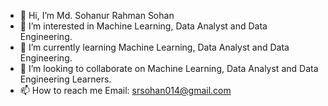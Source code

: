 - 👋 Hi, I’m Md. Sohanur Rahman Sohan
- 👀 I’m interested in Machine Learning, Data Analyst and Data Engineering.
- 🌱 I’m currently learning Machine Learning, Data Analyst and Data Engineering.
- 💞️ I’m looking to collaborate on Machine Learning, Data Analyst and Data Engineering Learners.
- 📫 How to reach me Email: srsohan014@gmail.com

<!---
SRS014/SRS014 is a ✨ special ✨ repository because its `README.md` (this file) appears on your GitHub profile.
You can click the Preview link to take a look at your changes.
--->
